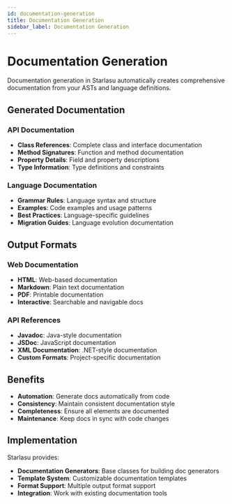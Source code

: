 ```yaml
---
id: documentation-generation
title: Documentation Generation
sidebar_label: Documentation Generation
---
```


# Documentation Generation

Documentation generation in Starlasu automatically creates comprehensive documentation from your ASTs and language definitions.

## Generated Documentation

### API Documentation
- **Class References**: Complete class and interface documentation
- **Method Signatures**: Function and method documentation
- **Property Details**: Field and property descriptions
- **Type Information**: Type definitions and constraints

### Language Documentation
- **Grammar Rules**: Language syntax and structure
- **Examples**: Code examples and usage patterns
- **Best Practices**: Language-specific guidelines
- **Migration Guides**: Language evolution documentation

## Output Formats

### Web Documentation
- **HTML**: Web-based documentation
- **Markdown**: Plain text documentation
- **PDF**: Printable documentation
- **Interactive**: Searchable and navigable docs

### API References
- **Javadoc**: Java-style documentation
- **JSDoc**: JavaScript documentation
- **XML Documentation**: .NET-style documentation
- **Custom Formats**: Project-specific documentation

## Benefits

- **Automation**: Generate docs automatically from code
- **Consistency**: Maintain consistent documentation style
- **Completeness**: Ensure all elements are documented
- **Maintenance**: Keep docs in sync with code changes

## Implementation

Starlasu provides:

- **Documentation Generators**: Base classes for building doc generators
- **Template System**: Customizable documentation templates
- **Format Support**: Multiple output format support
- **Integration**: Work with existing documentation tools 